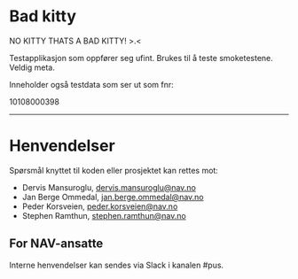 Bad kitty
================

NO KITTY THATS A BAD KITTY! >.<

Testapplikasjon som oppfører seg ufint. Brukes til å teste smoketestene. Veldig meta.

Inneholder også testdata som ser ut som fnr:

10108000398

---

# Henvendelser

Spørsmål knyttet til koden eller prosjektet kan rettes mot:

* Dervis Mansuroglu, dervis.mansuroglu@nav.no
* Jan Berge Ommedal, jan.berge.ommedal@nav.no
* Peder Korsveien, peder.korsveien@nav.no
* Stephen Ramthun, stephen.ramthun@nav.no

## For NAV-ansatte

Interne henvendelser kan sendes via Slack i kanalen #pus.
